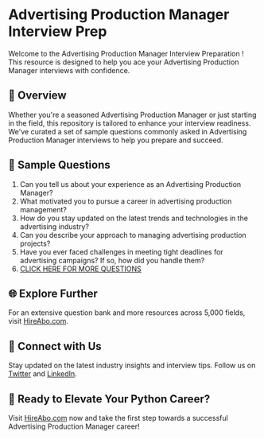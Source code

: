 # Advertising Production Manager Interview Prep

Welcome to the Advertising Production Manager Interview Preparation ! This resource is designed to help you ace your Advertising Production Manager interviews with confidence.

## 🚀 Overview

Whether you're a seasoned Advertising Production Manager or just starting in the field, this repository is tailored to enhance your interview readiness. We've curated a set of sample questions commonly asked in Advertising Production Manager interviews to help you prepare and succeed.

## 📝 Sample Questions

1. Can you tell us about your experience as an Advertising Production Manager?
2. What motivated you to pursue a career in advertising production management?
3. How do you stay updated on the latest trends and technologies in the advertising industry?
4. Can you describe your approach to managing advertising production projects?
5. Have you ever faced challenges in meeting tight deadlines for advertising campaigns? If so, how did you handle them?
6. [CLICK HERE FOR MORE QUESTIONS](https://hireabo.com/job/8_3_13/Advertising%20Production%20Manager)

## 🌐 Explore Further

For an extensive question bank and more resources across 5,000 fields, visit [HireAbo.com](https://www.hireabo.com).

## 📱 Connect with Us

Stay updated on the latest industry insights and interview tips. Follow us on [Twitter](https://twitter.com/hireabo) and [LinkedIn](https://www.linkedin.com/in/hire-abo-3609972a8/).

## 🚀 Ready to Elevate Your Python Career?

Visit [HireAbo.com](https://www.hireabo.com) now and take the first step towards a successful Advertising Production Manager career!